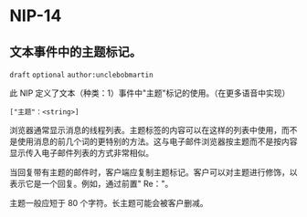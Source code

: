 NIP-14
======

文本事件中的主题标记。
---------------------------

 `draft` `optional` `author:unclebobmartin`

此 NIP 定义了文本（种类：1）事件中"主题"标记的使用。（在更多语音中实现）

`["主题"：<string>]`

浏览器通常显示消息的线程列表。主题标签的内容可以在这样的列表中使用，而不是使用消息的前几个词的更特别的方法。这与电子邮件浏览器按主题而不是按内容显示传入电子邮件列表的方式非常相似。

当回复带有主题的邮件时，客户端应复制主题标记。客户可以对主题进行修饰，以表示它是一个回复。例如，通过前置" Re："。

主题一般应短于 80 个字符。长主题可能会被客户删减。

